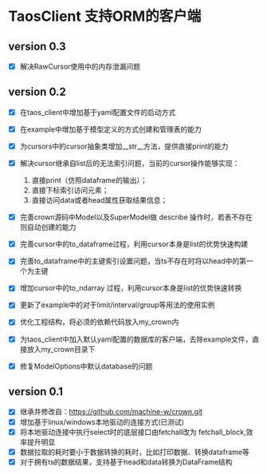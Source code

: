 # TaosClient 支持ORM的客户端

## version 0.3
-[x] 解决RawCursor使用中的内存泄漏问题   

## version 0.2
-[x] 在taos_client中增加基于yaml配置文件的启动方式   
-[x] 在example中增加基于模型定义的方式创建和管理表的能力    
-[x] 为cursors中的cursor抽象类增加__str__方法，提供直接print的能力  
-[x] 解决cursor继承自list后的无法索引问题，当前的cursor操作能够实现：
    1. 直接print（仿照dataframe的输出）；
    2. 直接下标索引访问元素；
    3. 直接访问data或者head属性获取结果信息；  
-[x] 完善crown源码中Model以及SuperModel做 describe 操作时，若表不存在则自动创建的能力      
-[x] 完善cursor中的to_dataframe过程，利用cursor本身是list的优势快速构建  
-[x] 完善to_dataframe中的主键索引设置问题，当ts不存在时将以head中的第一个为主键  
-[x] 增加cursor中的to_ndarray 过程，利用cursor本身是list的优势快速转换   
-[x] 更新了example中的对于limit/interval/group等用法的使用实例   
-[x] 优化工程结构，将必须的依赖代码放入my_crown内  
-[x] 为taos_client中加入默认yaml配置的数据库的客户端，去除example文件，直接放入my_crown目录下  
-[x] 修复ModelOptions中默认database的问题  


## version 0.1
-[x] 继承并修改自：https://github.com/machine-w/crown.git  
-[x] 增加基于linux/windows本地驱动的连接方式(已测试)  
-[x] 将本地驱动连接中执行select时的底层接口由fetchall改为 fetchall_block,效率提升明显    
-[x] 数据拉取的耗时要小于数据转换的耗时，比如打印数据、转换dataframe等   
-[x] 对于拥有ts的数据结果，支持基于head和data转换为DataFrame结构   
